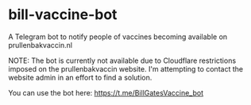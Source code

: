 # bill-vaccine-bot
A Telegram bot to notify people of vaccines becoming available on prullenbakvaccin.nl

NOTE: The bot is currently not available due to Cloudflare restrictions imposed on the prullenbakvaccin website. I'm attempting to contact the website admin in an effort to find a solution. 

You can use the bot here: https://t.me/BillGatesVaccine_bot
